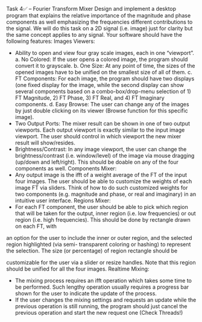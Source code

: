 Task 4✅ – Fourier Transform Mixer
Design and implement a desktop program that explains the relative importance of the magnitude and phase
components as well emphasizing the frequencies different contributions to the signal. We will do this task on a 2D signal
(i.e. image) just for clarity but the same concept applies to any signal. Your software should have the following features:
Images Viewers:
- Ability to open and view four gray scale images, each in one “viewport”.
a. No Colored: If the user opens a colored image, the program should convert it to grayscale.
b. One Size: At any point of time, the sizes of the opened images have to be unified on the smallest size of all of
them.
c. FT Components: For each image, the program should have two displays (one fixed display for the image, while
the second display can show several components based on a combo-box/drop-menu selection of 1) FT
Magnitude, 2) FT Phase, 3) FT Real, and 4) FT Imaginary components.
d. Easy Browse: The user can change any of the images by just double clicking on its viewer (Browse function for
this specific image).
- Two Output Ports: The mixer result can be shown in one of two output viewports. Each output viewport is exactly
similar to the input image viewport. The user should control in which viewport the new mixer result will
show/resides.
- Brightness/Contrast: In any image viewport, the user can change the brightness/contrast (i.e. window/level) of the
image via mouse dragging (up/down and left/right). This should be doable on any of the four components as well.
Components Mixer:
- Any output image is the ifft of a weight average of the FT of the input four images. The user should be able to
customize the weights of each image FT via sliders. Think of how to do such customized weights for two
components (e.g. magnitude and phase, or real and imaginary) in an intuitive user interface.
Regions Mixer:
- For each FT component, the user should be able to pick which region that will be taken for the output, inner region
(i.e. low frequencies) or out region (i.e. high frequencies). This should be done by rectangle drawn on each FT, with

an option for the user to include the inner or outer region, and the selected region highlighted (via semi-
transparent coloring or hashing) to represent the selection. The size (or percentage) of region rectangle should be

customizable for the user via a slider or resize handles. Note that this region should be unified for all the four
images.
Realtime Mixing:
- The mixing process requires an ifft operation which takes some time to be performed. Such lengthy operation
usually requires a progress bar shown for the user to indicate the update of the process.
- If the user changes the mixing settings and requests an update while the previous operation is still running, the
program should just cancel the previous operation and start the new request one (Check Threads!)
